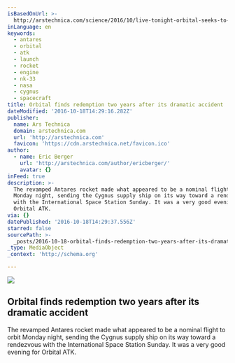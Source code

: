 ```yaml
---
isBasedOnUrl: >-
  http://arstechnica.com/science/2016/10/live-tonight-orbital-seeks-to-soar-two-years-after-a-dramatic-accident/
inLanguage: en
keywords:
  - antares
  - orbital
  - atk
  - launch
  - rocket
  - engine
  - nk-33
  - nasa
  - cygnus
  - spacecraft
title: Orbital finds redemption two years after its dramatic accident
dateModified: '2016-10-18T14:29:16.282Z'
publisher:
  name: Ars Technica
  domain: arstechnica.com
  url: 'http://arstechnica.com'
  favicon: 'https://cdn.arstechnica.net/favicon.ico'
author:
  - name: Eric Berger
    url: 'http://arstechnica.com/author/ericberger/'
    avatar: {}
inFeed: true
description: >-
  The revamped Antares rocket made what appeared to be a nominal flight to orbit
  Monday night, sending the Cygnus supply ship on its way toward a rendezvous
  with the International Space Station Sunday. It was a very good evening for
  Orbital ATK.
via: {}
datePublished: '2016-10-18T14:29:37.556Z'
starred: false
sourcePath: >-
  _posts/2016-10-18-orbital-finds-redemption-two-years-after-its-dramatic-accide.md
_type: MediaObject
_context: 'http://schema.org'

---
```

<article style=""><img src="https://imgflo.herokuapp.com/graph/2b2431f8e7ba7b0/5e6e5d1b39d35ee58640a1e6fe768f72/noop.jpg?input=https%3A%2F%2Fcdn.arstechnica.net%2Fwp-content%2Fuploads%2F2016%2F10%2F30323674326_1a7613724f_k-760x380.jpg" /><h1>Orbital finds redemption two years after its dramatic accident</h1><p>The revamped Antares rocket made what appeared to be a nominal flight to orbit Monday night, sending the Cygnus supply ship on its way toward a rendezvous with the International Space Station Sunday. It was a very good evening for Orbital ATK.</p></article>